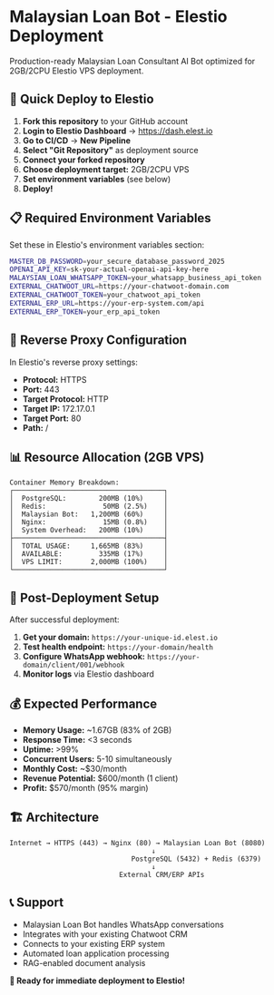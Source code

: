 # Malaysian Loan Bot - Elestio Deployment

Production-ready Malaysian Loan Consultant AI Bot optimized for 2GB/2CPU Elestio VPS deployment.

## 🚀 Quick Deploy to Elestio

1. **Fork this repository** to your GitHub account
2. **Login to Elestio Dashboard** → https://dash.elest.io
3. **Go to CI/CD** → **New Pipeline**
4. **Select "Git Repository"** as deployment source
5. **Connect your forked repository**
6. **Choose deployment target:** 2GB/2CPU VPS
7. **Set environment variables** (see below)
8. **Deploy!**

## 📋 Required Environment Variables

Set these in Elestio's environment variables section:

```bash
MASTER_DB_PASSWORD=your_secure_database_password_2025
OPENAI_API_KEY=sk-your-actual-openai-api-key-here
MALAYSIAN_LOAN_WHATSAPP_TOKEN=your_whatsapp_business_api_token
EXTERNAL_CHATWOOT_URL=https://your-chatwoot-domain.com
EXTERNAL_CHATWOOT_TOKEN=your_chatwoot_api_token
EXTERNAL_ERP_URL=https://your-erp-system.com/api
EXTERNAL_ERP_TOKEN=your_erp_api_token
```

## 🔧 Reverse Proxy Configuration

In Elestio's reverse proxy settings:
- **Protocol:** HTTPS
- **Port:** 443
- **Target Protocol:** HTTP
- **Target IP:** 172.17.0.1
- **Target Port:** 80
- **Path:** /

## 📊 Resource Allocation (2GB VPS)

```
Container Memory Breakdown:
┌─────────────────────────────────────┐
│  PostgreSQL:        200MB (10%)     │
│  Redis:              50MB (2.5%)    │
│  Malaysian Bot:   1,200MB (60%)     │
│  Nginx:              15MB (0.8%)    │
│  System Overhead:   200MB (10%)     │
├─────────────────────────────────────┤
│  TOTAL USAGE:     1,665MB (83%)     │
│  AVAILABLE:         335MB (17%)     │
│  VPS LIMIT:       2,000MB (100%)    │
└─────────────────────────────────────┘
```

## 🔗 Post-Deployment Setup

After successful deployment:

1. **Get your domain:** `https://your-unique-id.elest.io`
2. **Test health endpoint:** `https://your-domain/health`
3. **Configure WhatsApp webhook:** `https://your-domain/client/001/webhook`
4. **Monitor logs** via Elestio dashboard

## 💰 Expected Performance

- **Memory Usage:** ~1.67GB (83% of 2GB)
- **Response Time:** <3 seconds
- **Uptime:** >99%
- **Concurrent Users:** 5-10 simultaneously
- **Monthly Cost:** ~$30/month
- **Revenue Potential:** $600/month (1 client)
- **Profit:** $570/month (95% margin)

## 🏗️ Architecture

```
Internet → HTTPS (443) → Nginx (80) → Malaysian Loan Bot (8080)
                                   ↓
                              PostgreSQL (5432) + Redis (6379)
                                   ↓
                           External CRM/ERP APIs
```

## 📞 Support

- Malaysian Loan Bot handles WhatsApp conversations
- Integrates with your existing Chatwoot CRM
- Connects to your existing ERP system
- Automated loan application processing
- RAG-enabled document analysis

**🎯 Ready for immediate deployment to Elestio!**